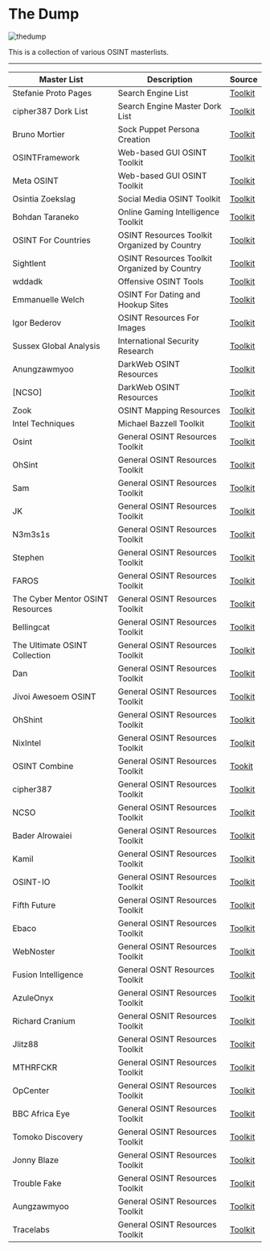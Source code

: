 # The Dump

![thedump](https://github.com/user-attachments/assets/d4a832e8-cc73-4823-9fe1-8ccdfb3f44c0)

This is a collection of various OSINT masterlists.

--------------
|Master List|Description|Source|
|-----------|-----------|------|
|Stefanie Proto Pages|Search Engine List|[Toolkit](https://start.me/p/b5ynOQ/sprp77-search-engines)|
|cipher387 Dork List|Search Engine Master Dork List|[Toolkit](https://github.com/cipher387/Dorks-collections-list)
|Bruno Mortier|Sock Puppet Persona Creation|[Toolkit](https://start.me/p/ZkMLp5/persona)
|OSINTFramework|Web-based GUI OSINT Toolkit|[Toolkit](https://osintframework.com/)
|Meta OSINT|Web-based GUI OSINT Toolkit|[Toolkit](https://metaosint.github.io)
|Osintia Zoekslag|Social Media OSINT Toolkit|[Toolkit](https://start.me/p/4K0DXg/social-media)
|Bohdan Taraneko|Online Gaming Intelligence Toolkit|[Toolkit](https://start.me/p/aL6BOM/online-gaming-intelligence)
|OSINT For Countries|OSINT Resources Toolkit Organized by Country|[Toolkit](https://github.com/wddadk/OSINT-for-countries)
|Sightlent|OSINT Resources Toolkit Organized by Country|[Toolkit](https://start.me/p/jj2XEr/osint-global-non-us)
|wddadk|Offensive OSINT Tools|[Toolkit](https://github.com/wddadk/Offensive-OSINT-Tools)
|Emmanuelle Welch|OSINT For Dating and Hookup Sites|[Toolkit](https://start.me/p/VRxaj5/dating-apps-and-hook-up-sites-for-investigators)
|Igor Bederov|OSINT Resources For Images|[Toolkit](https://start.me/p/0PgzqO/photo-osint)
|Sussex Global Analysis|International Security Research|[Toolkit](https://start.me/p/2pMv6d/international-security-research)
|Anungzawmyoo|DarkWeb OSINT Resources|[Toolkit](https://start.me/p/QR6yd4/dfm-dark-web)
[NCSO]|DarkWeb OSINT Resources|[Toolkit](https://start.me/p/X2wwpk/14-dark-web-breach-data)
|Zook|OSINT Mapping Resources|[Toolkit](https://start.me/p/8ykwnj/mappy)
|Intel Techniques|Michael Bazzell Toolkit|[Toolkit](https://inteltechniques.com/tools/index.html)
|Osint|General OSINT Resources Toolkit|[Toolkit](https://start.me/p/rxDad8/global)
|OhSint|General OSINT Resources Toolkit|[Toolkit](https://start.me/p/KMjgBy/sim-s-tools)
|Sam|General OSINT Resources Toolkit|[Toolkit](https://start.me/p/ZNLPYO/verification-tools)
|JK|General OSINT Resources Toolkit|[Toolkit](https://start.me/p/b5Aow7/asint_collection)
|N3m3s1s|General OSINT Resources Toolkit|[Toolkit](https://start.me/p/7kMdYp/karma-toolkit)
|Stephen|General OSINT Resources Toolkit|[Toolkit](https://start.me/p/8y52v0/tools-list)
|FAROS|General OSINT Resources Toolkit|[Toolkit](https://start.me/p/1kvvxN/faros-osint-resources)
|The Cyber Mentor OSINT Resources|General OSINT Resources Toolkit|[Toolkit](https://github.com/TCM-Course-Resources/Open-Source-Intellingence-Resources)
|Bellingcat|General OSINT Resources Toolkit|[Toolkit](https://bellingcat.gitbook.io/toolkit)
|The Ultimate OSINT Collection|General OSINT Resources Toolkit|[Toolkit](https://start.me/p/DPYPMz/the-ultimate-osint-collection)
|Dan|General OSINT Resources Toolkit|[Toolkit](https://start.me/p/gyaOJz/investigator-tools)
|Jivoi Awesoem OSINT|General OSINT Resources Toolkit|[Toolkit](https://github.com/jivoi/awesome-osint)
|OhShint|General OSINT Resources Toolkit|[Toolkit](https://github.com/OhShINT/ohshint.gitbook.io)
|NixIntel|General OSINT Resources Toolkit|[Toolkit](https://start.me/p/rx6Qj8/nixintel-s-osint-resource-list)
|OSINT Combine| General OSINT Resources Toolkit|[Tookit](https://www.osintcombine.com/tools)
|cipher387|General OSINT Resources Toolkit|[Toolkit](https://github.com/cipher387/osint_stuff_tool_collection)
|NCSO|General OSINT Resources Toolkit|[Toolkit](https://start.me/p/BnrMKd/01-ncso)
|Bader Alrowaiei|General OSINT Resources Toolkit|[Toolkit](https://start.me/p/vjqXe1/toposint-com)
|Kamil|General OSINT Resources Toolkit|[Toolkit](https://start.me/p/DP62zl/counterintelligence-pl)
|OSINT-IO|General OSINT Resources Toolkit|[Toolkit](https://start.me/p/1kOJ9N/16-osint-io)
|Fifth Future|General OSINT Resources Toolkit|[Toolkit](https://start.me/p/3y5nEE/adze-the-osint-helper)
|Ebaco|General OSINT Resources Toolkit|[Toolkit](https://start.me/p/MEXNOe/osint-resources-master-repository)
|WebNoster|General OSINT Resources Toolkit|[Toolkit](https://start.me/p/lLA8ED/webnoser-osint)
|Fusion Intelligence|General OSNT Resources Toolkit|[Toolkit](https://start.me/p/dl7q50/fusion-intelligence)
|AzuleOnyx|General OSINT Resources Toolkit|[Toolkit](https://start.me/p/q6QJXo/azuleonyx-osint)
|Richard Cranium|General OSNIT Resources Toolkit|[Toolkit](https://start.me/p/0PwOGl/osint-all)
|Jlitz88|General OSINT Resources Toolkit|[Toolkit](https://start.me/p/NxG806/ti)
|MTHRFCKR|General OSINT Resources Toolkit|[Toolkit](https://start.me/p/DPAL4o/search-party)
|OpCenter|General OSINT Resources Toolkit|[Toolkit](https://start.me/p/GEpnjd/opcenter)
|BBC Africa Eye|General OSINT Resources Toolkit|[Toolkit](https://start.me/p/m6OJgv/the-bbc-africa-eye-forensics-dashboard)
|Tomoko Discovery|General OSINT Resources Toolkit|[Toolkit](https://start.me/p/lLzzg7/tomoko-discovery-osint)
|Jonny Blaze|General OSINT Resources Toolkit|[Toolkit](https://start.me/p/q6naJo/osint-links)
|Trouble Fake|General OSINT Resources Toolkit|[Toolkit](https://start.me/p/QRQb0O/trouble-fake)
|Aungzawmyoo|General OSINT Resources Toolkit|[Toolkit](https://start.me/p/nRvKOn/dfm-sm-osint)
|Tracelabs|General OSINT Resources Toolkit|[Toolkit](https://github.com/tracelabs/awesome-osint)
